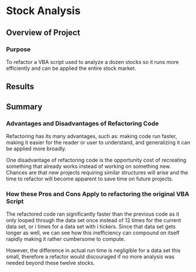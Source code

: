 # Stock Analysis

## Overview of Project

### Purpose

To refactor a VBA script used to analyze a dozen stocks so it runs more efficiently and can be applied the entire stock market. 

## Results


## Summary

### Advantages and Disadvantages of Refactoring Code

Refactoring has its many advantages, such as: making code run faster, making it easier for the reader or user to understand, and generalizing it can be applied more broadly.

One disadvantage of refactoring code is the opportunity cost of recreating something that already works instead of working on something new. Chances are that new projects requiring similar structures will arise and the time to refactor will become apparent to save time on future projects.

### How these Pros and Cons Apply to refactoring the original VBA Script

The refactored code ran significantly faster than the previous code as it only looped through the data set once instead of 12 times for the current data set, or i times for a data set with i tickers. Since that data set gets longer as well, we can see how this inefficiency can compound on itself rapidly making it rather cumbersome to compute.

However, the difference in actual run time is negligible for a data set this small, therefore a refactor would discouraged if no more analysis was needed beyond these twelve stocks. 
